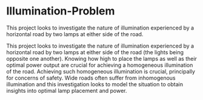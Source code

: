 # Illumination-Problem
This project looks to investigate the nature of illumination experienced by a horizontal road by two lamps at either side of the road.

This project looks to investigate the nature of illumination experienced by a horizontal road by two lamps at either side of the road (the lights being opposite one another). Knowing how high to place the lamps as well as their optimal power output are crucial for achieving a homogeneous illumination of the road. Achieving such homogeneous illumination is crucial, principally for concerns of safety. Wide roads often suffer from inhomogenous illumination and this investigation looks to model the situation to obtain insights into optimal lamp placement and power.
